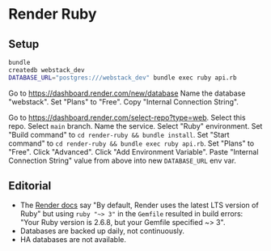 # Render Ruby

## Setup

```bash
bundle
createdb webstack_dev
DATABASE_URL="postgres:///webstack_dev" bundle exec ruby api.rb
```

Go to <https://dashboard.render.com/new/database>
Name the database "webstack".
Set "Plans" to "Free".
Copy "Internal Connection String".

Go to <https://dashboard.render.com/select-repo?type=web>.
Select this repo.
Select `main` branch.
Name the service.
Select "Ruby" environment.
Set "Build command" to `cd render-ruby && bundle install`.
Set "Start command" to `cd render-ruby && bundle exec ruby api.rb`.
Set "Plans" to "Free".
Click "Advanced".
Click "Add Environment Variable".
Paste "Internal Connection String" value from above into new `DATABASE_URL` env var.

## Editorial

* The [Render docs](https://render.com/docs/deploy-rails#additional-notes) say
  "By default, Render uses the latest LTS version of Ruby" but using
  `ruby "~> 3"` in the `Gemfile` resulted in build errors:
  "Your Ruby version is 2.6.8, but your Gemfile specified ~> 3".
* Databases are backed up daily, not continuously.
* HA databases are not available.
